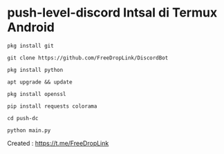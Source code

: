 # push-level-discord Intsal di Termux Android
```
pkg install git
```
```
git clone https://github.com/FreeDropLink/DiscordBot
```
```
pkg install python
```
```
apt upgrade && update
```
```
pkg install openssl
```
```
pip install requests colorama
```
```
cd push-dc
```
```
python main.py
```
Created : https://t.me/FreeDropLink
